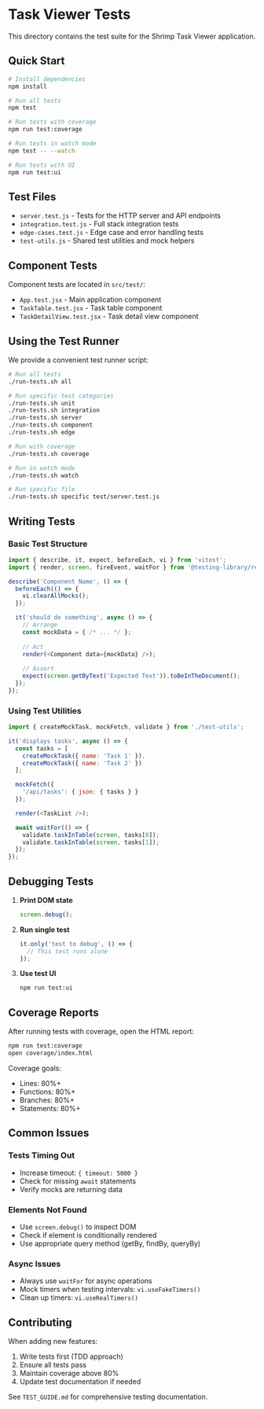 # Task Viewer Tests

This directory contains the test suite for the Shrimp Task Viewer application.

## Quick Start

```bash
# Install dependencies
npm install

# Run all tests
npm test

# Run tests with coverage
npm run test:coverage

# Run tests in watch mode
npm test -- --watch

# Run tests with UI
npm run test:ui
```

## Test Files

- `server.test.js` - Tests for the HTTP server and API endpoints
- `integration.test.js` - Full stack integration tests
- `edge-cases.test.js` - Edge case and error handling tests
- `test-utils.js` - Shared test utilities and mock helpers

## Component Tests

Component tests are located in `src/test/`:
- `App.test.jsx` - Main application component
- `TaskTable.test.jsx` - Task table component
- `TaskDetailView.test.jsx` - Task detail view component

## Using the Test Runner

We provide a convenient test runner script:

```bash
# Run all tests
./run-tests.sh all

# Run specific test categories
./run-tests.sh unit
./run-tests.sh integration
./run-tests.sh server
./run-tests.sh component
./run-tests.sh edge

# Run with coverage
./run-tests.sh coverage

# Run in watch mode
./run-tests.sh watch

# Run specific file
./run-tests.sh specific test/server.test.js
```

## Writing Tests

### Basic Test Structure
```javascript
import { describe, it, expect, beforeEach, vi } from 'vitest';
import { render, screen, fireEvent, waitFor } from '@testing-library/react';

describe('Component Name', () => {
  beforeEach(() => {
    vi.clearAllMocks();
  });

  it('should do something', async () => {
    // Arrange
    const mockData = { /* ... */ };
    
    // Act
    render(<Component data={mockData} />);
    
    // Assert
    expect(screen.getByText('Expected Text')).toBeInTheDocument();
  });
});
```

### Using Test Utilities
```javascript
import { createMockTask, mockFetch, validate } from './test-utils';

it('displays tasks', async () => {
  const tasks = [
    createMockTask({ name: 'Task 1' }),
    createMockTask({ name: 'Task 2' })
  ];

  mockFetch({
    '/api/tasks': { json: { tasks } }
  });

  render(<TaskList />);

  await waitFor(() => {
    validate.taskInTable(screen, tasks[0]);
    validate.taskInTable(screen, tasks[1]);
  });
});
```

## Debugging Tests

1. **Print DOM state**
   ```javascript
   screen.debug();
   ```

2. **Run single test**
   ```javascript
   it.only('test to debug', () => {
     // This test runs alone
   });
   ```

3. **Use test UI**
   ```bash
   npm run test:ui
   ```

## Coverage Reports

After running tests with coverage, open the HTML report:
```bash
npm run test:coverage
open coverage/index.html
```

Coverage goals:
- Lines: 80%+
- Functions: 80%+
- Branches: 80%+
- Statements: 80%+

## Common Issues

### Tests Timing Out
- Increase timeout: `{ timeout: 5000 }`
- Check for missing `await` statements
- Verify mocks are returning data

### Elements Not Found
- Use `screen.debug()` to inspect DOM
- Check if element is conditionally rendered
- Use appropriate query method (getBy, findBy, queryBy)

### Async Issues
- Always use `waitFor` for async operations
- Mock timers when testing intervals: `vi.useFakeTimers()`
- Clean up timers: `vi.useRealTimers()`

## Contributing

When adding new features:
1. Write tests first (TDD approach)
2. Ensure all tests pass
3. Maintain coverage above 80%
4. Update test documentation if needed

See `TEST_GUIDE.md` for comprehensive testing documentation.